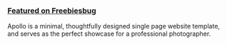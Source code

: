 

### [Featured on Freebiesbug](http://freebiesbug.com/code-stuff/apollo-one-page-html-template-photographers/)

Apollo is a minimal, thoughtfully designed single page website template, and serves as the perfect showcase for a professional photographer.

